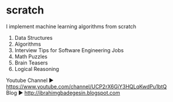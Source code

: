 # scratch
I implement machine learning algorithms from scratch
1. Data Structures
2. Algorithms
3. Interview Tips for Software Engineering Jobs
4. Math Puzzles
5. Brain Teasers
6. Logical Reasoning

Youtube Channel ► https://www.youtube.com/channel/UCP2rX6GiY3HQLqKwdPu1btQ     
Blog ► http://ibrahimgbadegesin.blogspot.com      

